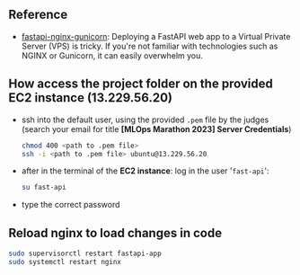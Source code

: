 ## Reference
- [fastapi-nginx-gunicorn][1]: Deploying a FastAPI web app to a Virtual Private Server (VPS) is tricky. If you're not familiar with technologies such as NGINX or Gunicorn, it can easily overwhelm you.

## How access the project folder on the provided EC2 instance (13.229.56.20)
- ssh into the default user, using the provided `.pem` file by the judges (search your email for title **[MLOps Marathon 2023] Server Credentials**)
    ```bash
    chmod 400 <path to .pem file>
    ssh -i <path to .pem file> ubuntu@13.229.56.20
    ```
- after in the terminal of the **EC2 instance**: log in the user '`fast-api`':
    ```bash
    su fast-api
    ```
- type the correct password

## Reload nginx to load changes in code
```bash
sudo supervisorctl restart fastapi-app
sudo systemctl restart nginx
```


[1]: https://dylancastillo.co/fastapi-nginx-gunicorn/